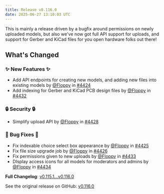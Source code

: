 ```yaml
---
title: Release v0.116.0
date: 2025-06-27 13:10:03 UTC
---
```

This is mainly a release driven by a bugfix around permissions on newly uploaded models, but also we've now got full API support for uploads, and support for Gerber and KiCad files for you open hardware folks out there!

## What's Changed
### ✨ New Features ✨
* Add API endpoints for creating new models, and adding new files into existing models by [@Floppy](https://github.com/Floppy) in [#4424](https://github.com/manyfold3d/manyfold/pull/4424)
* Add indexing for Gerber and KiCad PCB design files by [@Floppy](https://github.com/Floppy) in [#4432](https://github.com/manyfold3d/manyfold/pull/4432)
### 🔒 Security 🔒
* Simplify upload API by [@Floppy](https://github.com/Floppy) in [#4428](https://github.com/manyfold3d/manyfold/pull/4428)
### 🐛 Bug Fixes 🐛
* Fix indexable choice select box appearance by [@Floppy](https://github.com/Floppy) in [#4425](https://github.com/manyfold3d/manyfold/pull/4425)
* Fix file size upgrade job by [@Floppy](https://github.com/Floppy) in [#4426](https://github.com/manyfold3d/manyfold/pull/4426)
* Fix permissions given to new uploads by [@Floppy](https://github.com/Floppy) in [#4433](https://github.com/manyfold3d/manyfold/pull/4433)
* DIsplay access icons for all models for moderators and admins by [@Floppy](https://github.com/Floppy) in [#4434](https://github.com/manyfold3d/manyfold/pull/4434)


**Full Changelog**: [v0.115.1...v0.116.0](https://github.com/manyfold3d/manyfold/compare/v0.115.1...v0.116.0)

See the original release on GitHub: [v0.116.0](https://github.com/manyfold3d/manyfold/releases/tag/v0.116.0)

